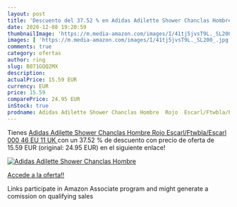 ```yaml
---
layout: post
title: 'Descuento del 37.52 % en Adidas Adilette Shower Chanclas Hombre  '
date: 2020-12-08 19:20:59
thumbnailImage: 'https://m.media-amazon.com/images/I/41tj5jvsT9L._SL200_.jpg'
images: [ 'https://m.media-amazon.com/images/I/41tj5jvsT9L._SL200_.jpg' ]
comments: true
category: ofertas
author: ring
slug: B071GQQ2MX
description:
actualPrice: 15.59 EUR
currency: EUR
price: 15.59
comparePrice: 24.95 EUR
inStock: true
prodname: Adidas Adilette Shower Chanclas Hombre  Rojo  Escarl/Ftwbla/Escarl 000   46 EU  11 UK 
---
```


Tienes [Adidas Adilette Shower Chanclas Hombre  Rojo  Escarl/Ftwbla/Escarl 000   46 EU  11 UK ](https://www.amazon.es/dp/B071GQQ2MX/?tag=tolees-21) con un 37.52 % de descuento con precio de oferta de 15.59 EUR (original: 24.95 EUR) en el siguiente enlace!

[![Adidas Adilette Shower Chanclas Hombre  ](https://m.media-amazon.com/images/I/41tj5jvsT9L._SL200_.jpg)](https://www.amazon.es/dp/B071GQQ2MX/?tag=tolees-21)

[Accede a la oferta!!](https://www.amazon.es/dp/B071GQQ2MX/?tag=tolees-21)

Links participate in Amazon Associate program and might generate a comission on qualifying sales


